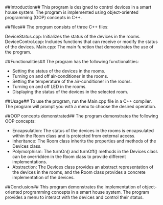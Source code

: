 ##Introduction##
This program is designed to control devices in a smart house system. The program is implemented using object-oriented programming (OOP) concepts in C++.

##Files##
The program consists of three C++ files:

DeviceStatus.cpp: Initializes the status of the devices in the rooms.
DeviceControl.cpp: Includes functions that can receive or modify the status of the devices.
Main.cpp: The main function that demonstrates the use of the program.

##Functionalities##
The program has the following functionalities:

- Setting the status of the devices in the rooms.
- Turning on and off air-conditioner in the rooms.
- Setting the temperature of the air-conditioner in the rooms.
- Turning on and off LED in the rooms.
- Displaying the status of the devices in the selected room.
 
##Usage##
To use the program, run the Main.cpp file in a C++ compiler. The program will prompt you with a menu to choose the desired operation.

##OOP concepts demonstrated##
The program demonstrates the following OOP concepts:

- Encapsulation: The status of the devices in the rooms is encapsulated within the Room class and is protected from external access.
- Inheritance: The Room class inherits the properties and methods of the Devices class.
- Polymorphism: The turnOn() and turnOff() methods in the Devices class can be overridden in the Room class to provide different implementations.
- Abstraction: The Devices class provides an abstract representation of the devices in the rooms, and the Room class provides a concrete implementation of the devices.

##Conclusion##
This program demonstrates the implementation of object-oriented programming concepts in a smart house system. The program provides a menu to interact with the devices and control their status.
